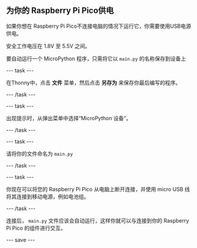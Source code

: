 ## 为你的 Raspberry Pi Pico供电

如果你想在 Raspberry Pi Pico不连接电脑的情况下运行它，你需要使用USB电源供电。

安全工作电压在 1.8V 至 5.5V 之间。

要自动运行一个 MicroPython 程序，只需将它以 `main.py` 的名称保存到设备上

\--- task ---

在Thonny中，点击 **文件** 菜单，然后点击 **另存为** 来保存你最后编写的程序。

\--- /task ---

\--- task ---

出现提示时，从弹出菜单中选择“MicroPython 设备”。

\--- /task ---

\--- task ---

请将你的文件命名为 `main.py`

\--- /task ---

\--- task ---

你现在可以将您的 Raspberry Pi Pico 从电脑上断开连接，并使用 micro USB 线将其连接到移动电源，例如电池组。

\--- /task ---

连接后， `main.py` 文件应该会自动运行，这样你就可以与连接到你的 Raspberry Pi Pico 的组件进行交互。

\--- save ---
